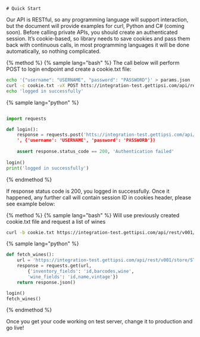     # Quick Start

Our API is RESTful, so any programming language will support interaction, but the document will provide examples for curl, Python and C# (coming soon).
Before calling private APIs, you should create an authenticated session. It’s cookie-based, so library needs to save cookies and pass them back with continuous calls, in most programming languages it will be done automatically, so nothing complicated.

{% method %}
{% sample lang="bash" %}
The call below will perform POST to login endpoint and create a cookie.txt file:
```bash
echo '{"username": "USERNAME", "password": "PASSWORD"}' > params.json
curl -c cookie.txt -vX POST htts://integration-test.gettipsi.com/api/rest/v001/login -d @params.json
echo 'logged in successfully'
```

{% sample lang="python" %}
```python

import requests

def login():
    response = requests.post('htts://integration-test.gettipsi.com/api/rest/v001/login
    ', {'username': 'USERNAME', 'password': 'PASSWORD'})
    
    assert response.status_code == 200, 'Authentication failed'
    
login()
print('logged in successfully')
```
{% endmethod %}

If response status code is 200, you logged in successfully. Once it happened, any further call will contain session ID in cookies header, please see example below:

{% method %}
{% sample lang="bash" %}
Will use previously created cookie.txt file and request a list of wines
```bash
curl -b cookie.txt https://integration-test.gettipsi.com/api/rest/v001/store/STORE_ID/wine?inventory_fields=id,barcodes,wine&wine_fields=id,name,vintage
```

{% sample lang="python" %}
```python
def fetch_wines():
    url = 'https://integration-test.gettipsi.com/api/rest/v001/store/STORE_ID/wine'
    response = requests.get(url,
        {'inventory_fields': 'id,barcodes,wine',
        'wine_fields': 'id,name,vintage'})
    return response.json()

login()
fetch_wines()
```
{% endmethod %}

Once you get your code working on test server, change it to production and go live!